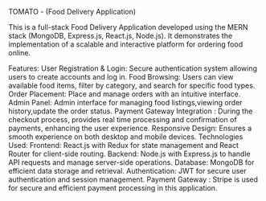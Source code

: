 TOMATO - (Food Delivery Application)

This is a full-stack Food Delivery Application developed using the MERN stack (MongoDB, Express.js, React.js, Node.js). It demonstrates the implementation of a scalable and interactive platform for ordering food online.

Features:
User Registration & Login: Secure authentication system allowing users to create accounts and log in.
Food Browsing: Users can view available food items, filter by category, and search for specific food types.
Order Placement: Place and manage orders with an intuitive interface.
Admin Panel: Admin interface for managing food listings,viewing order history,update the order status.
Payment Gateway Integration : During the checkout process, provides real time processing and confirmation of payments, enhancing the user experience.
Responsive Design: Ensures a smooth experience on both desktop and mobile devices.
Technologies Used:
Frontend: React.js with Redux for state management and React Router for client-side routing.
Backend: Node.js with Express.js to handle API requests and manage server-side operations.
Database: MongoDB for efficient data storage and retrieval.
Authentication: JWT for secure user authentication and session management.
Payment Gateway : Stripe is used for secure and efficient payment processing in this application.
